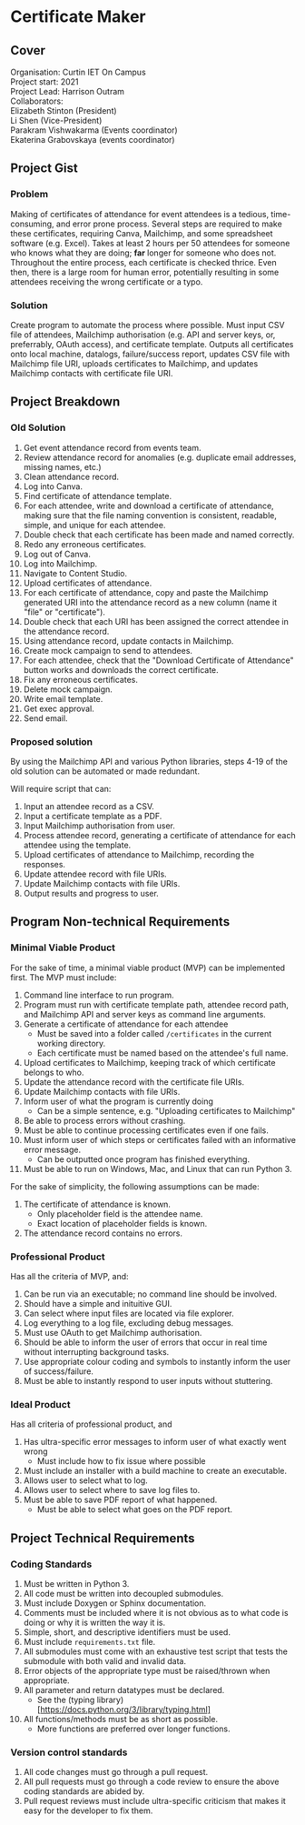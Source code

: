 # Certificate Maker

## Cover

Organisation: Curtin IET On Campus</br>
Project start: 2021</br>
Project Lead: Harrison Outram</br>
Collaborators:</br>
    Elizabeth Stinton (President)</br>
    Li Shen (Vice-President)</br>
    Parakram Vishwakarma (Events coordinator)</br>
    Ekaterina Grabovskaya (events coordinator)</br>

## Project Gist

### Problem
Making of certificates of attendance for event attendees is a tedious, time-consuming, and error prone process. Several steps are required to make these certificates, requiring Canva, Mailchimp, and some spreadsheet software (e.g. Excel). Takes at least 2 hours per 50 attendees for someone who knows what they are doing; **far** longer for someone who does not. Throughout the entire process, each certificate is checked thrice. Even then, there is a large room for human error, potentially resulting in some attendees receiving the wrong certificate or a typo.

### Solution

Create program to automate the process where possible. Must input CSV file of attendees, Mailchimp authorisation (e.g. API and server keys, or, preferrably, OAuth access), and certificate template. Outputs all certificates onto local machine, datalogs, failure/success report, updates CSV file with Mailchimp file URI, uploads certificates to Mailchimp, and updates Mailchimp contacts with certificate file URI.

## Project Breakdown

### Old Solution

1. Get event attendance record from events team.
2. Review attendance record for anomalies (e.g. duplicate email addresses, missing names, etc.)
3. Clean attendance record.
4. Log into Canva.
5. Find certificate of attendance template.
6. For each attendee, write and download a certificate of attendance, making sure that the file naming convention is consistent, readable, simple, and unique for each attendee.
7. Double check that each certificate has been made and named correctly.
8. Redo any erroneous certificates.
9. Log out of Canva.
10. Log into Mailchimp.
11. Navigate to Content Studio.
12. Upload certificates of attendance.
13. For each certificate of attendance, copy and paste the Mailchimp generated URI into the attendance record as a new column (name it "file" or "certificate").
14. Double check that each URI has been assigned the correct attendee in the attendance record.
15. Using attendance record, update contacts in Mailchimp.
16. Create mock campaign to send to attendees.
17. For each attendee, check that the "Download Certificate of Attendance" button works and downloads the correct certificate.
18. Fix any erroneous certificates.
19. Delete mock campaign.
20. Write email template.
21. Get exec approval.
22. Send email.

### Proposed solution

By using the Mailchimp API and various Python libraries, steps 4-19 of the old solution can be automated or made redundant.

Will require script that can:
1. Input an attendee record as a CSV.
2. Input a certificate template as a PDF.
3. Input Mailchimp authorisation from user.
4. Process attendee record, generating a certificate of attendance for each attendee using the template.
5. Upload certificates of attendance to Mailchimp, recording the responses.
6. Update attendee record with file URIs.
7. Update Mailchimp contacts with file URIs.
8. Output results and progress to user.

## Program Non-technical Requirements

### Minimal Viable Product

For the sake of time, a minimal viable product (MVP) can be implemented first. The MVP must include:
1. Command line interface to run program.
2. Program must run with certificate template path, attendee record path, and Mailchimp API and server keys as command line arguments.
3. Generate a certificate of attendance for each attendee
    * Must be saved into a folder called `/certificates` in the current working directory.
    * Each certificate must be named based on the attendee's full name.
5. Upload certificates to Mailchimp, keeping track of which certificate belongs to who.
6. Update the attendance record with the certificate file URIs.
7. Update Mailchimp contacts with file URIs.
8. Inform user of what the program is currently doing
    * Can be a simple sentence, e.g. "Uploading certificates to Mailchimp"
9. Be able to process errors without crashing.
10. Must be able to continue processing certificates even if one fails.
11. Must inform user of which steps or certificates failed with an informative error message.
    * Can be outputted once program has finished everything.
12. Must be able to run on Windows, Mac, and Linux that can run Python 3.

For the sake of simplicity, the following assumptions can be made:
1. The certificate of attendance is known.
    * Only placeholder field is the attendee name.
    * Exact location of placeholder fields is known.
2. The attendance record contains no errors.

### Professional Product

Has all the criteria of MVP, and:
1. Can be run via an executable; no command line should be involved.
2. Should have a simple and inituitive GUI.
3. Can select where input files are located via file explorer.
4. Log everything to a log file, excluding debug messages.
5. Must use OAuth to get Mailchimp authorisation.
6. Should be able to inform the user of errors that occur in real time without interrupting background tasks.
7. Use appropriate colour coding and symbols to instantly inform the user of success/failure.
8. Must be able to instantly respond to user inputs without stuttering.

### Ideal Product

Has all criteria of professional product, and
1. Has ultra-specific error messages to inform user of what exactly went wrong
    * Must include how to fix issue where possible
2. Must include an installer with a build machine to create an executable.
3. Allows user to select what to log.
4. Allows user to select where to save log files to.
5. Must be able to save PDF report of what happened.
    * Must be able to select what goes on the PDF report.

## Project Technical Requirements

### Coding Standards

1. Must be written in Python 3.
2. All code must be written into decoupled submodules.
3. Must include Doxygen or Sphinx documentation.
4. Comments must be included where it is not obvious as to what code is doing or why it is written the way it is.
5. Simple, short, and descriptive identifiers must be used.
6. Must include `requirements.txt` file.
7. All submodules must come with an exhaustive test script that tests the submodule with both valid and invalid data.
8. Error objects of the appropriate type must be raised/thrown when appropriate.
9. All parameter and return datatypes must be declared.
    * See the (typing library)[https://docs.python.org/3/library/typing.html]
10. All functions/methods must be as short as possible.
    * More functions are preferred over longer functions.

### Version control standards

1. All code changes must go through a pull request.
2. All pull requests must go through a code review to ensure the above coding standards are abided by.
3. Pull request reviews must include ultra-specific criticism that makes it easy for the developer to fix them.
